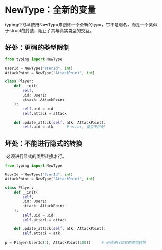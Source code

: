 # NewType：全新的变量

​	typing中可以使用NewType来创建一个全新的type，它不是别名，而是一个类似于struct的封装，阻止了其与真实类型的交互。

## 好处：更强的类型限制

```python
from typing import NewType

UserId = NewType("UserId", int)
AttackPoint = NewType("AttackPoint", int)

class Player:
    def __init(
    	self,
    	uid: UserId
    	attack: AttackPoint
    ):
        self.uid = uid
        self.attack = attack
    
    def update_attack(self, atk: AttackPoint):
        self.uid = atk		# error, 类型不匹配
```

## 坏处：不能进行隐式的转换

​	必须进行显式的类型转换才行。

```python
from typing import NewType

UserId = NewType("UserId", int)
AttackPoint = NewType("AttackPoint", int)

class Player:
    def __init(
    	self,
    	uid: UserId
    	attack: AttackPoint
    ):
        self.uid = uid
        self.attack = attack
    
    def update_attack(self, atk: AttackPoint):
        self.attack = atk
        
p = Player(UserId(1), AttackPoint(100))		# 必须进行显式的类型转换
```

